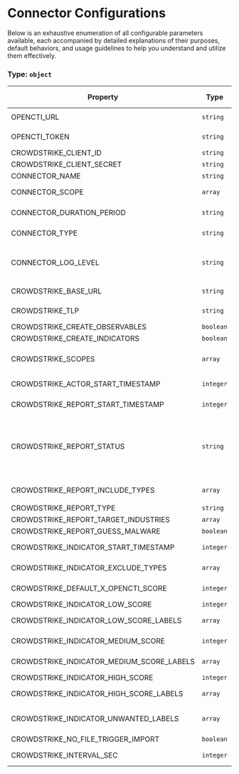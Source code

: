 # Connector Configurations

Below is an exhaustive enumeration of all configurable parameters available, each accompanied by detailed explanations of their purposes, default behaviors, and usage guidelines to help you understand and utilize them effectively.

### Type: `object`

| Property | Type | Required | Possible values | Default | Description |
| -------- | ---- | -------- | --------------- | ------- | ----------- |
| OPENCTI_URL | `string` | ✅ | Format: [`uri`](https://json-schema.org/understanding-json-schema/reference/string#built-in-formats) |  | The OpenCTI platform URL. |
| OPENCTI_TOKEN | `string` | ✅ | string |  | The token of the user who represents the connector in the OpenCTI platform. |
| CROWDSTRIKE_CLIENT_ID | `string` | ✅ | string |  | CrowdStrike API client ID for authentication. |
| CROWDSTRIKE_CLIENT_SECRET | `string` | ✅ | string |  | CrowdStrike API client secret for authentication. |
| CONNECTOR_NAME | `string` |  | string | `"CrowdStrike"` | Name of the connector. |
| CONNECTOR_SCOPE | `array` |  | string | `["crowdstrike"]` | The scope or type of data the connector is importing, either a MIME type or Stix Object (for information only). |
| CONNECTOR_DURATION_PERIOD | `string` |  | string | `"PT1H"` | ISO8601 Duration format starting with 'P' for Period (e.g., 'PT30M' for 30 minutes). |
| CONNECTOR_TYPE | `string` |  | string | `"EXTERNAL_IMPORT"` | Should always be set to EXTERNAL_IMPORT for this connector. |
| CONNECTOR_LOG_LEVEL | `string` |  | `debug` `info` `warn` `warning` `error` | `"error"` | Determines the verbosity of the logs. |
| CROWDSTRIKE_BASE_URL | `string` |  | Format: [`uri`](https://json-schema.org/understanding-json-schema/reference/string#built-in-formats) | `"https://api.crowdstrike.com"` | CrowdStrike API base URL. |
| CROWDSTRIKE_TLP | `string` |  | string | `"amber+strict"` | Default Traffic Light Protocol (TLP) marking for imported data. |
| CROWDSTRIKE_CREATE_OBSERVABLES | `boolean` |  | boolean | `true` | Whether to create observables in OpenCTI. |
| CROWDSTRIKE_CREATE_INDICATORS | `boolean` |  | boolean | `true` | Whether to create indicators in OpenCTI. |
| CROWDSTRIKE_SCOPES | `array` |  | string | `["actor", "report", "indicator", "yara_master", "snort_suricata_master"]` | Comma-separated list of scopes to enable. Available: actor, report, indicator, yara_master, snort_suricata_master. |
| CROWDSTRIKE_ACTOR_START_TIMESTAMP | `integer` |  | integer | `0` | Unix timestamp from which to start importing actors. BEWARE: 0 means ALL actors! |
| CROWDSTRIKE_REPORT_START_TIMESTAMP | `integer` |  | integer |  | Unix timestamp from which to start importing reports. Default is 30 days ago. BEWARE: 0 means ALL reports! |
| CROWDSTRIKE_REPORT_STATUS | `string` |  | `New` `In Progress` `Analyzed` `Closed` `new` `in progress` `analyzed` `closed` | `"New"` | Report status filter. |
| CROWDSTRIKE_REPORT_INCLUDE_TYPES | `array` |  | string | `["notice", "tipper", "intelligence report", "periodic report"]` | Comma-separated list of report types to include. |
| CROWDSTRIKE_REPORT_TYPE | `string` |  | string | `"threat-report"` | OpenCTI report type for imported reports. |
| CROWDSTRIKE_REPORT_TARGET_INDUSTRIES | `array` |  | string | `null` | Comma-separated list of target industries to filter reports. |
| CROWDSTRIKE_REPORT_GUESS_MALWARE | `boolean` |  | boolean | `false` | Whether to use report tags to guess related malware. |
| CROWDSTRIKE_INDICATOR_START_TIMESTAMP | `integer` |  | integer |  | Unix timestamp from which to start importing indicators. Default is 30 days ago. BEWARE: 0 means ALL indicators! |
| CROWDSTRIKE_INDICATOR_EXCLUDE_TYPES | `array` |  | string | `["hash_ion", "hash_md5", "hash_sha1"]` | Comma-separated list of indicator types to exclude from import. |
| CROWDSTRIKE_DEFAULT_X_OPENCTI_SCORE | `integer` |  | `0 < x ` | `50` | Default confidence score for entities without explicit score. |
| CROWDSTRIKE_INDICATOR_LOW_SCORE | `integer` |  | `0 < x ` | `40` | Score assigned to indicators with low confidence labels. |
| CROWDSTRIKE_INDICATOR_LOW_SCORE_LABELS | `array` |  | string | `["MaliciousConfidence/Low"]` | Comma-separated list of labels indicating low confidence. |
| CROWDSTRIKE_INDICATOR_MEDIUM_SCORE | `integer` |  | `0 < x ` | `60` | Score assigned to indicators with medium confidence labels. |
| CROWDSTRIKE_INDICATOR_MEDIUM_SCORE_LABELS | `array` |  | string | `["MaliciousConfidence/Medium"]` | Comma-separated list of labels indicating medium confidence. |
| CROWDSTRIKE_INDICATOR_HIGH_SCORE | `integer` |  | `0 < x ` | `80` | Score assigned to indicators with high confidence labels. |
| CROWDSTRIKE_INDICATOR_HIGH_SCORE_LABELS | `array` |  | string | `["MaliciousConfidence/High"]` | Comma-separated list of labels indicating high confidence. |
| CROWDSTRIKE_INDICATOR_UNWANTED_LABELS | `array` |  | string | `null` | Comma-separated list of unwanted labels to filter out indicators. Can be used to filter low confidence indicators: 'MaliciousConfidence/Low,MaliciousConfidence/Medium'. |
| CROWDSTRIKE_NO_FILE_TRIGGER_IMPORT | `boolean` |  | boolean | `true` | Whether to trigger import without file dependencies. |
| CROWDSTRIKE_INTERVAL_SEC | `integer` |  | `0 < x ` | `1800` | Polling interval in seconds for fetching data (used when duration_period is not set). |
